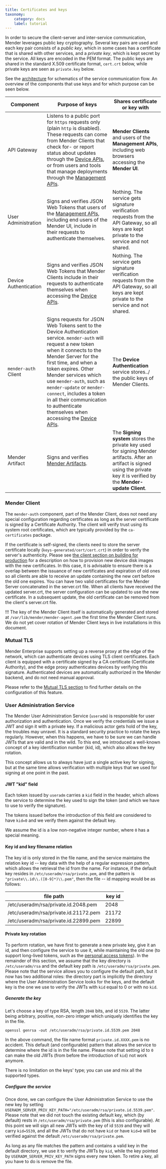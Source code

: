 ```yaml
---
title: Certificates and keys
taxonomy:
    category: docs
    label: tutorial
---
```


In order to secure the client-server and inter-service communication,
Mender leverages public key cryptography. Several key pairs are used
and each key pair consists of a *public key*, which in some cases has
a certificate that is shared with other services, and a *private key*,
which is kept secret by the service.
All keys are encoded in the PEM format. The public keys are shared in the
standard X.509 certificate format, `cert.crt` below,
while private keys are seen as `private.key` below.

See the [architecture](../01.Architecture/docs.md) for schematics of the service
communication flow. An overview of the components that use keys and
for which purpose can be seen below.

| Component | Purpose of keys | Shares certificate or key with |
|-----------------------|----------------------------------------------------------------------------------------------------------------------------------------------------------------------------------------------------------------------------------------------------------------------------------------------------------------------------------|---------------------------------------------------------------------------------------------------------------------------------------------|
| API Gateway | Listens to a public port for `https` requests only (plain `http` is disabled). These requests can come from Mender Clients that check for- or report status about updates through the [Device APIs](../../../200.Server-side-API/?target=_blank#device-apis), or from users and tools that manage deployments through the [Management APIs](../../../200.Server-side-API/?target=_blank#management-apis). | **Mender Clients** and users of the **Management APIs**, including web browsers accessing the **Mender UI**. |
| User Administration | Signs and verifies JSON Web Tokens that users of the [Management APIs](../../../200.Server-side-API/?target=_blank#management-apis), including end users of the Mender UI, include in their requests to authenticate themselves. | Nothing. The service gets signature verification requests from the API Gateway, so all keys are kept private to the service and not shared. |
| Device Authentication | Signs and verifies JSON Web Tokens that Mender Clients include in their requests to authenticate themselves when accessing the [Device APIs](../../../200.Server-side-API/?target=_blank#device-apis). | Nothing. The service gets signature verification requests from the API Gateway, so all keys are kept private to the service and not shared. |
| `mender-auth` Client | Signs requests for JSON Web Tokens sent to the Device Authentication service. `mender-auth` will request a new token when it connects to the Mender Server for the first time, and when a token expires. Other Mender services which use `mender-auth`, such as `mender-update` or `mender-connect`, includes a token in all their communication to authenticate themselves when accessing the [Device APIs](../../../200.Server-side-API/?target=_blank#device-apis). | The **Device Authentication** service stores../ the public keys of Mender Clients. |
| Mender Artifact | Signs and verifies [Mender Artifacts](../../../02.Overview/03.Artifact/docs.md). | The **Signing system** stores the private key used for signing Mender artifacts. After an artifact is signed using the private key it is verified by the **Mender-update Client**. |

### Mender Client

The `mender-auth` component, part of the Mender Client, does not need any special configuration regarding certificates as long as the server certificate
is signed by a Certificate Authority. The client will verify trust using its system root certificates, which
are typically provided by the `ca-certificates` package.

If the certificate is self-signed, the clients need to store the server certificate locally
(`keys-generated/cert/cert.crt`) in order to verify the server's authenticity.
Please see [the client section on building for production](../../../05.Operating-System-updates-Yocto-Project/06.Build-for-production/docs.md)
for a description on how to provision new device disk images with the new certificates. In this case, it
is advisable to ensure there is a overlap between the issuance of new certificates and expiration of old
ones so all clients are able to receive an update containing the new cert before the old one expires. You
can have two valid certificates for the Mender Server concatenated in the server.crt file. When all clients
have received the updated server.crt, the server configuration can be updated to use the new certificate.
In a subsequent update, the old certificate can be removed from the client's server.crt file.

!!! The key of the Mender Client itself is automatically generated and stored at `/var/lib/mender/mender-agent.pem` the first time the Mender Client runs. We do not yet cover rotation of Mender Client keys in live installations in this document.


### Mutual TLS

Mender Enterprise supports setting up a reverse proxy at the edge of the network, which can authenticate devices using TLS client certificates. Each client is equipped with a certificate signed by a CA certificate (Certificate Authority), and the edge proxy authenticates devices by verifying this signature. Authenticated devices are automatically authorized in the Mender backend, and do not need manual approval.

Please refer to the [Mutual TLS section](../../../09.Server-integration/04.Mender-Gateway/10.Mutual-TLS-authentication/docs.md)
to find further details on the configuration of this feature.

### User Administration Service

The Mender User Administration Service (`useradm`) is responsible for user authorization
and authentication. Once we verify the credentials we issue a JWT and sign it with a private key.
If a malicious actor gets hold of the key, the troubles may unravel. It is a standard security
practice to rotate the keys regularly. However, when this happens, we have to be sure
we can handle JWTs that are valid and in the wild. To this end, we introduced
a well-known concept of a key identification number (kid, id),
which also allows the key rotation.

This concept allows us to always have just a single active key for signing, but at the same time
allows verification with multiple keys that we used for signing at one point in the past.

#### JWT "kid" field

Each token issued by `useradm` carries a `kid` field in the header, which allows the service to determine
the key used to sign the token (and which we have to use to verify the signature).

The tokens issued before the introduction of this field are considered to have `kid=0`
and we verify them against the default key.

We assume the id is a low non-negative integer number, where `0` has a special meaning.

#### Key id and key filename relation

The key id is only stored in the file name, and the service maintains the relation key id -- key data
with the help of a regular expression pattern, which allows the retrieval the id from the name.
For instance, if the default key resides in `/etc/useradm/rsa/private.pem`, and the pattern
is `"private\\.id\\.([0-9]*)\\.pem"`, then the file -- id mapping would be as follows:

| file path | key id |
| --------- | ------ |
| /etc/useradm/rsa/private.id.2048.pem | 2048 |
| /etc/useradm/rsa/private.id.21172.pem | 21172 |
| /etc/useradm/rsa/private.id.22899.pem | 22899 |

#### Private key rotation

To perform rotation, we have first to generate a new private key, give it an id, and then configure
the service to use it, while maintaining the old one (to support long-lived tokens, 
such as the [personal access tokens](../../../09.Server-integration/01.Using-the-apis/docs.md#personal-access-tokens)).
In the remainder of this section, we assume that the key directory is `/etc/useradm/rsa`
and the default key path is `/etc/useradm/rsa/private.pem`. Please note that the service allows
you to configure the default path, but it now has two additional roles: the directory part is implicitly
the directory where the User Administration Service looks for the keys, and the default key
is the one we use to verify the JWTs with `kid` equal to 0 or with no `kid`.

##### Generate the key

Let's choose a key of type RSA, length `2048` bits, and id `5539`. The latter being arbitrary,
positive, non-zero integer which uniquely identifies the key in the file.

```shell
openssl genrsa -out /etc/useradm/rsa/private.id.5539.pem 2048
```

In the above command, the file name format `private.id.XXXX.pem` is no accident.
This default (and configurable) pattern that allows the service to determine
where the id is in the file name. Please note that setting id to `0` can make
the old JWTs (from before the introduction of `kid`) not work anymore.

There is no limitation on the keys' type; you can use and mix all the supported types.

##### Configure the service

Once done, we can configure the User Administration Service to use the new key by setting
`USERADM_SERVER_PRIV_KEY_PATH="/etc/useradm/rsa/private.id.5539.pem"`. Please note
that we did not touch the existing default key, which (by default) rests
in `/etc/useradm/rsa/private.pem` (this is also configurable). At this point
we will sign all new JWTs with the key of id `5539` and they will carry `kid=5539`,
and all the JWTs that do not have `kid` or have `kid=0` will be verified against
the default `/etc/useradm/rsa/private.pem`.

As long as any file matches the pattern and contains a valid key
in the default directory, we use it to verify the JWTs by `kid`, while
the key pointed by `USERADM_SERVER_PRIV_KEY_PATH` signs every new token.
To retire a key, all you have to do is remove the file.
